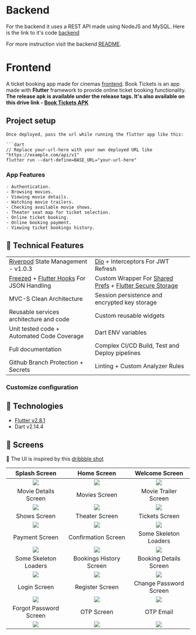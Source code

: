 # Backend
For the backend it uses a REST API made using NodeJS and MySQL. Here is the link to it's code [backend]

For more instruction visit the backend [README](https://github.com/arafaysaleem/ez_tickets_backend/blob/master/README.md#rocket-deployement).

# Frontend
A ticket booking app made for cinemas [frontend].
Book Tickets is an app made with **Flutter** framework to provide online ticket booking functionality.
**The release apk is available under the release tags. It's also available on this drive link - [Book Tickets APK]**

## Project setup
```
Once deployed, pass the url while running the flutter app like this:

```dart
// Replace your-url-here with your own deployed URL like "https://example.com/api/v1"
flutter run --dart-define=BASE_URL="your-url-here"
```

### App Features
```
- Authentication.
- Browsing movies.
- Viewing movie details.
- Watching movie trailers.
- Checking available movie shows.
- Theater seat map for ticket selection.
- Online ticket booking.
- Online booking payment.
- Viewing ticket bookings history.
```
## :wrench: Technical Features

<table>
    <tr>
        <td><a href="https://pub.dev/packages/riverpod">Riverpod</a> State Management - v1.0.3</td>
        <td><a href="https://pub.dev/packages/dio">Dio</a> + Interceptors For JWT Refresh</td>
    </tr>
    <tr>
        <td><a href="https://pub.dev/packages/freezed">Freezed</a> + <a href="https://pub.dev/packages/flutter_hooks">Flutter Hooks</a> For JSON Handling</td>
        <td>Custom Wrapper For <a href="https://pub.dev/packages/shared_preferences">Shared Prefs</a> + <a href="https://pub.dev/packages/flutter_secure_storage">Flutter Secure Storage</a></td>
    </tr>
    <tr>
        <td>MVC-S Clean Architecture</td>
        <td>Session persistence and encrypted key storage</td>
    </tr>
    <tr>
        <td>Reusable services architecture and code</td>
        <td>Custom reusable widgets</td>
    </tr>
    <tr>
        <td>Unit tested code + Automated Code Coverage</td>
        <td>Dart ENV variables</td>
    </tr>
    <tr>
        <td>Full documentation</td>
        <td>Complex CI/CD Build, Test and Deploy pipelines</td>
    </tr>
    <tr>
        <td>Github Branch Protection + Secrets</td>
        <td>Linting + Custom Analyzer Rules</td>
    </tr>
</table>

### Customize configuration
## 🚀 Technologies

- [Flutter v2.8.1]
- Dart v2.14.4

## :iphone: Screens
:art: The UI is inspired by this [dribbble shot]

Splash Screen | Home Screen | Welcome Screen |
:------------:|:-----------:|:--------------:|
![](./readme_files/splash_screen.jpg) | ![](./readme_files/home_screen.jpg) | ![](./readme_files/welcome_screen.jpg)
Movie Details Screen | Movies Screen | Movie Trailer Screen |
![](./readme_files/movie_details_screen.jpg) | ![](./readme_files/movies_screen.jpg) | ![](./readme_files/trailer_screen.jpg)
Shows Screen | Theater Screen | Tickets Screen |
![](./readme_files/shows_screen.jpg) | ![](./readme_files/theater_screen.jpg) | ![](./readme_files/tickets_screen.jpg)
Payment Screen | Confirmation Screen | Some Skeleton Loaders |
![](./readme_files/payment_screen.jpg) | ![](./readme_files/booking_done_Screen.jpg) | ![](./readme_files/bookings_history_skeleton.jpg)
Some Skeleton Loaders | Bookings History Screen | Booking Details Screen |
![](./readme_files/bookings_history_skeleton.jpg) | ![](./readme_files/bookings_history_screen.jpg) | ![](./readme_files/booking_details_screen.jpg)
Login Screen | Register Screen | Change Password Screen |
![](./readme_files/login_screen.jpg) | ![](./readme_files/register_screen.jpg) | ![](./readme_files/change_password_screen.jpg)
Forgot Password Screen | OTP Screen | OTP Email |
![](./readme_files/forgot_password_screen.jpg) | ![](./readme_files/otp_screen.jpg) | ![](./readme_files/otp_email.jpg)

[backend]: <https://github.com/mushlihun/ticketbook/tree/master/nodebackend>
[frontend]: <https://github.com/mushlihun/ticketbook>
[Book Tickets APK]: <https://drive.google.com/file/d/1n1NLNaKK58IyZHnq1ehFZvzZLKmsKjtv/view?usp=sharing->
[dribbble shot]: <https://dribbble.com/shots/8257559-Movie-2-0>
[Flutter v2.8.1]: <https://storage.googleapis.com/flutter_infra_release/releases/stable/windows/flutter_windows_2.8.1-stable.zip>